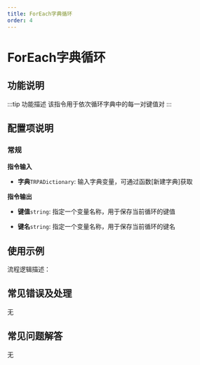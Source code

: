 ```yaml
---
title: ForEach字典循环
order: 4
---
```


# ForEach字典循环

## 功能说明

:::tip 功能描述
该指令用于依次循环字典中的每一对键值对
:::

## 配置项说明

### 常规

**指令输入**

- **字典**`TRPADictionary`: 输入字典变量，可通过函数[新建字典]获取


**指令输出**

- **键值**`string`: 指定一个变量名称，用于保存当前循环的键值

- **键名**`string`: 指定一个变量名称，用于保存当前循环的键名

## 使用示例

流程逻辑描述：

## 常见错误及处理

无

## 常见问题解答

无

